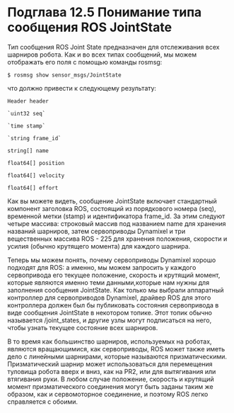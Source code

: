 # Подглава 12.5 Понимание типа сообщения ROS JointState

Тип сообщения ROS Joint State предназначен для отслеживания всех шарниров робота. Как и во всех типах сообщений, мы можем отображать его поля с помощью команды rosmsg:

`$ rosmsg show sensor_msgs/JointState`

что должно привести к следующему результату:

`Header header` 

    `uint32 seq` 

    `time stamp` 

    `string frame_id` 

`string[] name` 

`float64[] position` 

`float64[] velocity` 

`float64[] effort`

Как вы можете видеть, сообщение JointState включает стандартный компонент заголовка ROS, состоящий из порядкового номера \(seq\), временной метки \(stamp\) и идентификатора frame\_id. За этим следуют четыре массива: строковый массив под названием name для хранения названий шарниров, затем сервоприводы Dynamixel и три вещественных массива ROS - 225 для хранения положения, скорости и усилия \(обычно крутящего момента\) для каждого шарнира.

Теперь мы можем понять, почему сервоприводы Dynamixel хорошо подходят для ROS: а именно, мы можем запросить у каждого сервопривода его текущее положение, скорость и крутящий момент, которые являются именно теми данными,которые нам нужны для заполнения сообщения JointState. Как только мы выбрали аппаратный контроллер для сервоприводов Dynamixel, драйвер ROS для этого контроллера должен был бы публиковать состояния сервопривода в виде сообщения JointState в некотором топике. Этот топик обычно называется /joint\_states, и другие узлы могут подписаться на него, чтобы узнать текущее состояние всех шарниров.

В то время как большинство шарниров, используемых на роботах, являются вращающимися, как сервоприводы, ROS может также иметь дело с линейными шарнирами, которые называются призматическими. Призматический шарнир может использоваться для перемещения туловища робота вверх и вниз, как на PR2, или для вытягивания или втягивания руки. В любом случае положение, скорость и крутящий момент призматического соединения могут быть заданы таким же образом, как и сервомоторное соединение, и поэтому ROS легко справляется с обоими.

